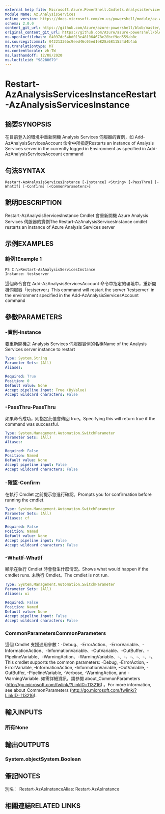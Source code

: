 ```yaml
---
external help file: Microsoft.Azure.PowerShell.Cmdlets.AnalysisServices.Dataplane.dll-Help.xml
Module Name: Az.AnalysisServices
online version: https://docs.microsoft.com/en-us/powershell/module/az.analysisservices/restart-azanalysisservicesinstance
schema: 2.0.0
content_git_url: https://github.com/Azure/azure-powershell/blob/master/src/AnalysisServices/AnalysisServices/help/Restart-AzAnalysisServicesInstance.md
original_content_git_url: https://github.com/Azure/azure-powershell/blob/master/src/AnalysisServices/AnalysisServices/help/Restart-AzAnalysisServicesInstance.md
ms.openlocfilehash: 04097dc54bd013e481064678e20bcf9ed559ab0c
ms.sourcegitcommit: 04221336bc9eed46c05ed1e828a6811534d4b4ab
ms.translationtype: MT
ms.contentlocale: zh-TW
ms.lasthandoff: 12/08/2020
ms.locfileid: "98280679"
---
```

# <span data-ttu-id="bbcd6-101">Restart-AzAnalysisServicesInstance</span><span class="sxs-lookup"><span data-stu-id="bbcd6-101">Restart-AzAnalysisServicesInstance</span></span>

## <span data-ttu-id="bbcd6-102">摘要</span><span class="sxs-lookup"><span data-stu-id="bbcd6-102">SYNOPSIS</span></span>
<span data-ttu-id="bbcd6-103">在目前登入的環境中重新開機 Analysis Services 伺服器的實例，如 Add-AzAnalysisServicesAccount 命令中所指定</span><span class="sxs-lookup"><span data-stu-id="bbcd6-103">Restarts an instance of Analysis Services server in the currently logged in Environment as specified in Add-AzAnalysisServicesAccount command</span></span>

## <span data-ttu-id="bbcd6-104">句法</span><span class="sxs-lookup"><span data-stu-id="bbcd6-104">SYNTAX</span></span>

```
Restart-AzAnalysisServicesInstance [-Instance] <String> [-PassThru] [-WhatIf] [-Confirm] [<CommonParameters>]
```

## <span data-ttu-id="bbcd6-105">說明</span><span class="sxs-lookup"><span data-stu-id="bbcd6-105">DESCRIPTION</span></span>
<span data-ttu-id="bbcd6-106">Restart-AzAnalysisServicesInstance Cmdlet 會重新開機 Azure Analysis Services 伺服器的實例</span><span class="sxs-lookup"><span data-stu-id="bbcd6-106">The Restart-AzAnalysisServicesInstance cmdlet restarts an instance of Azure Analysis Services server</span></span>

## <span data-ttu-id="bbcd6-107">示例</span><span class="sxs-lookup"><span data-stu-id="bbcd6-107">EXAMPLES</span></span>

### <span data-ttu-id="bbcd6-108">範例1</span><span class="sxs-lookup"><span data-stu-id="bbcd6-108">Example 1</span></span>
```
PS C:\>Restart-AzAnalysisServicesInstance
Instance: testserver
```

<span data-ttu-id="bbcd6-109">這個命令會在 Add-AzAnalysisServicesAccount 命令中指定的環境中，重新開機伺服器「testserver」</span><span class="sxs-lookup"><span data-stu-id="bbcd6-109">This command will restart the server 'testserver' in the environment specified in the Add-AzAnalysisServicesAccount command</span></span>

## <span data-ttu-id="bbcd6-110">參數</span><span class="sxs-lookup"><span data-stu-id="bbcd6-110">PARAMETERS</span></span>

### <span data-ttu-id="bbcd6-111">-實例</span><span class="sxs-lookup"><span data-stu-id="bbcd6-111">-Instance</span></span>
<span data-ttu-id="bbcd6-112">要重新開機之 Analysis Services 伺服器實例的名稱</span><span class="sxs-lookup"><span data-stu-id="bbcd6-112">Name of the Analysis Services server instance to restart</span></span>

```yaml
Type: System.String
Parameter Sets: (All)
Aliases:

Required: True
Position: 0
Default value: None
Accept pipeline input: True (ByValue)
Accept wildcard characters: False
```

### <span data-ttu-id="bbcd6-113">-PassThru</span><span class="sxs-lookup"><span data-stu-id="bbcd6-113">-PassThru</span></span>
<span data-ttu-id="bbcd6-114">如果命令成功，則指定此值會傳回 true。</span><span class="sxs-lookup"><span data-stu-id="bbcd6-114">Specifying this will return true if the command was successful.</span></span>

```yaml
Type: System.Management.Automation.SwitchParameter
Parameter Sets: (All)
Aliases:

Required: False
Position: Named
Default value: None
Accept pipeline input: False
Accept wildcard characters: False
```

### <span data-ttu-id="bbcd6-115">-確認</span><span class="sxs-lookup"><span data-stu-id="bbcd6-115">-Confirm</span></span>
<span data-ttu-id="bbcd6-116">在執行 Cmdlet 之前提示您進行確認。</span><span class="sxs-lookup"><span data-stu-id="bbcd6-116">Prompts you for confirmation before running the cmdlet.</span></span>

```yaml
Type: System.Management.Automation.SwitchParameter
Parameter Sets: (All)
Aliases: cf

Required: False
Position: Named
Default value: None
Accept pipeline input: False
Accept wildcard characters: False
```

### <span data-ttu-id="bbcd6-117">-WhatIf</span><span class="sxs-lookup"><span data-stu-id="bbcd6-117">-WhatIf</span></span>
<span data-ttu-id="bbcd6-118">顯示在執行 Cmdlet 時會發生什麼情況。</span><span class="sxs-lookup"><span data-stu-id="bbcd6-118">Shows what would happen if the cmdlet runs.</span></span>
<span data-ttu-id="bbcd6-119">未執行 Cmdlet。</span><span class="sxs-lookup"><span data-stu-id="bbcd6-119">The cmdlet is not run.</span></span>

```yaml
Type: System.Management.Automation.SwitchParameter
Parameter Sets: (All)
Aliases: wi

Required: False
Position: Named
Default value: None
Accept pipeline input: False
Accept wildcard characters: False
```

### <span data-ttu-id="bbcd6-120">CommonParameters</span><span class="sxs-lookup"><span data-stu-id="bbcd6-120">CommonParameters</span></span>
<span data-ttu-id="bbcd6-121">這個 Cmdlet 支援通用參數：-Debug、-ErrorAction、-ErrorVariable、-InformationAction、-InformationVariable、-OutVariable、-OutBuffer、-PipelineVariable、-WarningAction、-WarningVariable、-、-、-、-、-、-。</span><span class="sxs-lookup"><span data-stu-id="bbcd6-121">This cmdlet supports the common parameters: -Debug, -ErrorAction, -ErrorVariable, -InformationAction, -InformationVariable, -OutVariable, -OutBuffer, -PipelineVariable, -Verbose, -WarningAction, and -WarningVariable.</span></span> <span data-ttu-id="bbcd6-122">如需詳細資訊，請參閱 about_CommonParameters (http://go.microsoft.com/fwlink/?LinkID=113216) 。</span><span class="sxs-lookup"><span data-stu-id="bbcd6-122">For more information, see about_CommonParameters (http://go.microsoft.com/fwlink/?LinkID=113216).</span></span>

## <span data-ttu-id="bbcd6-123">輸入</span><span class="sxs-lookup"><span data-stu-id="bbcd6-123">INPUTS</span></span>

### <span data-ttu-id="bbcd6-124">所有</span><span class="sxs-lookup"><span data-stu-id="bbcd6-124">None</span></span>

## <span data-ttu-id="bbcd6-125">輸出</span><span class="sxs-lookup"><span data-stu-id="bbcd6-125">OUTPUTS</span></span>

### <span data-ttu-id="bbcd6-126">System.object</span><span class="sxs-lookup"><span data-stu-id="bbcd6-126">System.Boolean</span></span>

## <span data-ttu-id="bbcd6-127">筆記</span><span class="sxs-lookup"><span data-stu-id="bbcd6-127">NOTES</span></span>
<span data-ttu-id="bbcd6-128">別名： Restart-AzAsInstance</span><span class="sxs-lookup"><span data-stu-id="bbcd6-128">Alias: Restart-AzAsInstance</span></span>

## <span data-ttu-id="bbcd6-129">相關連結</span><span class="sxs-lookup"><span data-stu-id="bbcd6-129">RELATED LINKS</span></span>
